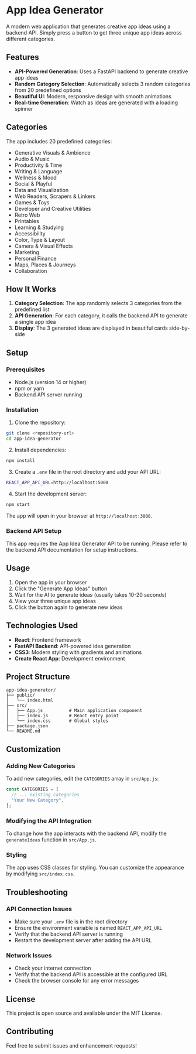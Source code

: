 # App Idea Generator

A modern web application that generates creative app ideas using a backend API. Simply press a button to get three unique app ideas across different categories.

## Features

- **API-Powered Generation**: Uses a FastAPI backend to generate creative app ideas
- **Random Category Selection**: Automatically selects 3 random categories from 20 predefined options
- **Beautiful UI**: Modern, responsive design with smooth animations
- **Real-time Generation**: Watch as ideas are generated with a loading spinner

## Categories

The app includes 20 predefined categories:

- Generative Visuals & Ambience
- Audio & Music
- Productivity & Time
- Writing & Language
- Wellness & Mood
- Social & Playful
- Data and Visualization
- Web Readers, Scrapers & Linkers
- Games & Toys
- Developer and Creative Utilities
- Retro Web
- Printables
- Learning & Studying
- Accessibility
- Color, Type & Layout
- Camera & Visual Effects
- Marketing
- Personal Finance
- Maps, Places & Journeys
- Collaboration

## How It Works

1. **Category Selection**: The app randomly selects 3 categories from the predefined list
2. **API Generation**: For each category, it calls the backend API to generate a single app idea
3. **Display**: The 3 generated ideas are displayed in beautiful cards side-by-side

## Setup

### Prerequisites

- Node.js (version 14 or higher)
- npm or yarn
- Backend API server running

### Installation

1. Clone the repository:

```bash
git clone <repository-url>
cd app-idea-generator
```

2. Install dependencies:

```bash
npm install
```

3. Create a `.env` file in the root directory and add your API URL:

```bash
REACT_APP_API_URL=http://localhost:5000
```

4. Start the development server:

```bash
npm start
```

The app will open in your browser at `http://localhost:3000`.

### Backend API Setup

This app requires the App Idea Generator API to be running. Please refer to the backend API documentation for setup instructions.

## Usage

1. Open the app in your browser
2. Click the "Generate App Ideas" button
3. Wait for the AI to generate ideas (usually takes 10-20 seconds)
4. View your three unique app ideas
5. Click the button again to generate new ideas

## Technologies Used

- **React**: Frontend framework
- **FastAPI Backend**: API-powered idea generation
- **CSS3**: Modern styling with gradients and animations
- **Create React App**: Development environment

## Project Structure

```
app-idea-generator/
├── public/
│   └── index.html
├── src/
│   ├── App.js          # Main application component
│   ├── index.js        # React entry point
│   └── index.css       # Global styles
├── package.json
└── README.md
```

## Customization

### Adding New Categories

To add new categories, edit the `CATEGORIES` array in `src/App.js`:

```javascript
const CATEGORIES = [
  // ... existing categories
  "Your New Category",
];
```

### Modifying the API Integration

To change how the app interacts with the backend API, modify the `generateIdeas` function in `src/App.js`.

### Styling

The app uses CSS classes for styling. You can customize the appearance by modifying `src/index.css`.

## Troubleshooting

### API Connection Issues

- Make sure your `.env` file is in the root directory
- Ensure the environment variable is named `REACT_APP_API_URL`
- Verify that the backend API server is running
- Restart the development server after adding the API URL

### Network Issues

- Check your internet connection
- Verify that the backend API is accessible at the configured URL
- Check the browser console for any error messages

## License

This project is open source and available under the MIT License.

## Contributing

Feel free to submit issues and enhancement requests!
